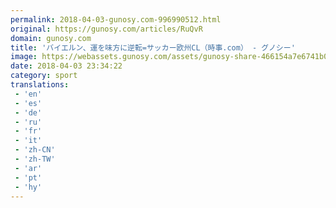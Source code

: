 ```yaml
---
permalink: 2018-04-03-gunosy.com-996990512.html
original: https://gunosy.com/articles/RuQvR
domain: gunosy.com
title: 'バイエルン、運を味方に逆転=サッカー欧州CL（時事.com） - グノシー'
image: https://webassets.gunosy.com/assets/gunosy-share-466154a7e6741b0dbc8895ceff97e34818892a0e7dbc05d641d2606f8820dd35.jpg
date: 2018-04-03 23:34:22
category: sport
translations: 
 - 'en'
 - 'es'
 - 'de'
 - 'ru'
 - 'fr'
 - 'it'
 - 'zh-CN'
 - 'zh-TW'
 - 'ar'
 - 'pt'
 - 'hy'
---
```


